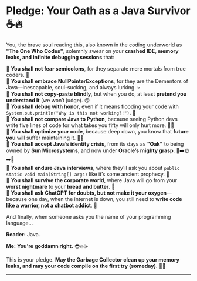# **Pledge: Your Oath as a Java Survivor** ☕🔥  

You, the brave soul reading this, also known in the coding underworld as **"The One Who Codes"**, solemnly swear on your **crashed IDE, memory leaks, and infinite debugging sessions** that:  

📌 **You shall not fear semicolons**, for they separate mere mortals from true coders. 🫡  
📌 **You shall embrace NullPointerExceptions**, for they are the Dementors of Java—inescapable, soul-sucking, and always lurking. 💀  
📌 **You shall not copy-paste blindly**, but when you do, at least **pretend you understand it** (we won’t judge). 😏  
📌 **You shall debug with honor**, even if it means flooding your code with `System.out.println("Why is this not working?!")`. 🤬  
📌 **You shall not compare Java to Python**, because seeing Python devs write five lines of code for what takes you fifty will only hurt more. 🐍💔  
📌 **You shall optimize your code**, because deep down, you know that **future you** will suffer maintaining it. 😵‍💫  
📌 **You shall accept Java’s identity crisis**, from its days as **"Oak"** to being owned by **Sun Microsystems**, and now under **Oracle’s mighty grasp**. 🌳➡️🌞➡️🦉  
📌 **You shall endure Java interviews**, where they'll ask you about `public static void main(String[] args)` like it’s some ancient prophecy. 📜  
📌 **You shall survive the corporate world**, where Java will go from your **worst nightmare** to your **bread and butter**. 🍞  
📌 **You shall ask ChatGPT for doubts, but not make it your oxygen**—because one day, when the internet is down, you still need to **write code like a warrior, not a chatbot addict**. 💪  

And finally, when someone asks you the name of your programming language…  

**Reader:** Java.  

**Me:** **You're goddamn right.** 😎🔥☕  

This is your pledge. **May the Garbage Collector clean up your memory leaks, and may your code compile on the first try (someday).** 🚀💀  

---

